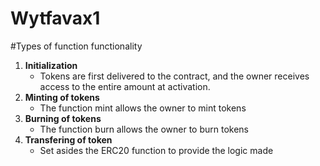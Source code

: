 # Wytfavax1

#Types of function functionality

1. **Initialization**
    - Tokens are first delivered to the contract, and the owner receives access to the entire amount at activation.
2. **Minting of tokens**
    - The function mint allows the owner to mint tokens
3. **Burning of tokens**
    - The function burn allows the owner to burn tokens
4. **Transfering of token**
    - Set asides the ERC20 function to provide the logic made
